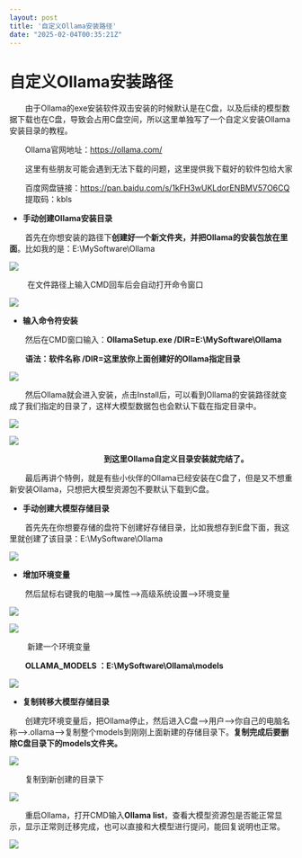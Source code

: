 ```yaml
---
layout: post
title: '自定义Ollama安装路径'
date: "2025-02-04T00:35:21Z"
---
```

自定义Ollama安装路径
=============

　　由于Ollama的exe安装软件双击安装的时候默认是在C盘，以及后续的模型数据下载也在C盘，导致会占用C盘空间，所以这里单独写了一个自定义安装Ollama安装目录的教程。

　　Ollama官网地址：https://ollama.com/

　　这里有些朋友可能会遇到无法下载的问题，这里提供我下载好的软件包给大家

　　百度网盘链接：https://pan.baidu.com/s/1kFH3wUKLdorENBMV57O6CQ  
　　提取码：kbls

*   **手动创建Ollama安装目录**　　

　　首先在你想安装的路径下**创建好一个新文件夹，并把Ollama的安装包放在里面**。比如我的是：E:\\MySoftware\\Ollama

![](https://img2024.cnblogs.com/blog/1602588/202502/1602588-20250202154854167-1386375575.png)

 　　在文件路径上输入CMD回车后会自动打开命令窗口

![](https://img2024.cnblogs.com/blog/1602588/202502/1602588-20250202154957800-1375188427.png)

*   **输入命令符安装** 　　

　　然后在CMD窗口输入：**OllamaSetup.exe /DIR=E:\\MySoftware\\Ollama**

　　**语法：软件名称 /DIR=这里放你上面创建好的Ollama指定目录**

![](https://img2024.cnblogs.com/blog/1602588/202502/1602588-20250202160035020-610240721.png)

　　然后Ollama就会进入安装，点击Install后，可以看到Ollama的安装路径就变成了我们指定的目录了，这样大模型数据包也会默认下载在指定目录中。

![](https://img2024.cnblogs.com/blog/1602588/202502/1602588-20250202155814393-2077922203.png)

![](https://img2024.cnblogs.com/blog/1602588/202502/1602588-20250202160144178-819818066.png)

　　　　　　　　　　　　**到这里Ollama自定义目录安装就完结了。**

　　最后再讲个特例，就是有些小伙伴的Ollama已经安装在C盘了，但是又不想重新安装Ollama，只想把大模型资源包不要默认下载到C盘。

*   **手动创建大模型存储目录**

　　首先先在你想要存储的盘符下创建好存储目录，比如我想存到E盘下面，我这里就创建了该目录：E:\\MySoftware\\Ollama

![](https://img2024.cnblogs.com/blog/1602588/202502/1602588-20250202163826249-1003815276.png)

*   **增加环境变量**

　　然后鼠标右键我的电脑-->属性-->高级系统设置-->环境变量

![](https://img2024.cnblogs.com/blog/1602588/202501/1602588-20250130191217275-1649800636.png)

![](https://img2024.cnblogs.com/blog/1602588/202501/1602588-20250130191316247-925018459.png)

 　　新建一个环境变量

　　**OLLAMA\_MODELS ：E:\\MySoftware\\Ollama\\models**

![](https://img2024.cnblogs.com/blog/1602588/202502/1602588-20250202163003693-483447617.png)

*   **复制转移大模型存储目录**

　　创建完环境变量后，把Ollama停止，然后进入C盘-->用户-->你自己的电脑名称-->.ollama-->复制整个models到刚刚上面新建的存储目录下。**复制完成后要删除C盘目录下的models文件夹。**

![](https://img2024.cnblogs.com/blog/1602588/202502/1602588-20250202163333731-1458284717.png)

　　复制到新创建的目录下

![](https://img2024.cnblogs.com/blog/1602588/202502/1602588-20250202164811646-550586913.png)

　　重启Ollama，打开CMD输入**Ollama list**，查看大模型资源包是否能正常显示，显示正常则迁移完成，也可以直接和大模型进行提问，能回复说明也正常。

![](https://img2024.cnblogs.com/blog/1602588/202502/1602588-20250203082307012-1898818837.png)